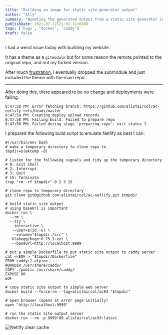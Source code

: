 ```yaml
---
title: "Building an image for static site generator output"
author: "Ally"
summary: "Bundling the generated output from a static site generator into a simple static file server for testing"
publishDate: 2021-07-12T21:01:31+0100
tags: ['hugo', 'docker', 'caddy']
draft: false
---
```


I had a weird issue today with building my website.

It has a theme as a `gitmodule` but for some reason the remote pointed to the original repo, and not my forked version.

After much [frustration](https://stackoverflow.com/a/36593218/5873008), I eventually dropped the submodule and just included the theme with the main repo.

---

After doing this, there appeared to be no change and deployments were failing.

```text
8:47:58 PM: Error fetching branch: https://github.com/alistaircol/ac-netlify refs/heads/master
8:47:58 PM: Creating deploy upload records
8:47:58 PM: Failing build: Failed to prepare repo
8:47:58 PM: Failed during stage 'preparing repo': exit status 1
```

I prepared the following build script to emulate Netlify as best I can:

```shell
#!/usr/bin/env bash
# make a temporary directory to clone repo to
tmpdir=$(mktemp -d)

# listen for the following signals and tidy up the temporary directory
# 0: exit shell
# 2: Interrupt
# 3: Quit
# 15: Terminate
trap "rm -rf $tmpdir" 0 2 3 15

# clone repo to temporary directory
git clone git@github.com:alistaircol/ac-netlify.git $tmpdir

# build static site output
# using baseUrl is important
docker run \
  --rm \
  --tty \
  --interactive \
   --user=$(id -u) \
   --volume="$tmpdir:/src" \
   klakegg/hugo:0.75.1-ext \
   --baseUrl=http://localhost:9999

# put a simple Dockerfile to put static site output to caddy server
cat <<EOF > "$tmpdir/Dockerfile"
FROM caddy:2-alpine
WORKDIR /usr/share/caddy/
COPY ./public /usr/share/caddy/
EXPOSE 80
EOF

# copy static site output to simple web server
docker build --force-rm --tag=alistaircol/ac93 "$tmpdir"

# open browser (opens at error page initially)
open "http://localhost:9999"

# run the static site output server
docker run --rm -p 9999:80 alistaircol/ac93:latest
```

![Netlify clear cache](/img/articles/static-site-build-docker-image/clear-netlify-cache.png)
